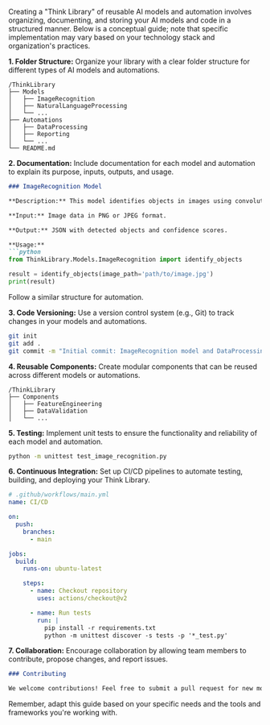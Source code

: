 Creating a "Think Library" of reusable AI models and automation involves organizing, documenting, 
 and storing your AI models and code in a structured manner. Below is a conceptual guide; 
 note that specific implementation may vary based on your technology stack and organization's practices.

**1. Folder Structure:**
   Organize your library with a clear folder structure for different types of AI models and automations.

   ```plaintext
   /ThinkLibrary
   ├── Models
   │   ├── ImageRecognition
   │   ├── NaturalLanguageProcessing
   │   └── ...
   ├── Automations
   │   ├── DataProcessing
   │   ├── Reporting
   │   └── ...
   └── README.md
   ```

**2. Documentation:**
   Include documentation for each model and automation to explain its purpose, inputs, outputs, and usage.

   ```markdown
   ### ImageRecognition Model

   **Description:** This model identifies objects in images using convolutional neural networks (CNN).

   **Input:** Image data in PNG or JPEG format.

   **Output:** JSON with detected objects and confidence scores.

   **Usage:**
   ```python
   from ThinkLibrary.Models.ImageRecognition import identify_objects

   result = identify_objects(image_path='path/to/image.jpg')
   print(result)
   ```

   Follow a similar structure for automation.

**3. Code Versioning:**
   Use a version control system (e.g., Git) to track changes in your models and automations.

   ```bash
   git init
   git add .
   git commit -m "Initial commit: ImageRecognition model and DataProcessing automation."
   ```

**4. Reusable Components:**
   Create modular components that can be reused across different models or automations.

   ```plaintext
   /ThinkLibrary
   ├── Components
   │   ├── FeatureEngineering
   │   ├── DataValidation
   │   └── ...
   ```

**5. Testing:**
   Implement unit tests to ensure the functionality and reliability of each model and automation.

   ```bash
   python -m unittest test_image_recognition.py
   ```

**6. Continuous Integration:**
   Set up CI/CD pipelines to automate testing, building, and deploying your Think Library.

   ```yaml
   # .github/workflows/main.yml
   name: CI/CD

   on:
     push:
       branches:
         - main

   jobs:
     build:
       runs-on: ubuntu-latest

       steps:
         - name: Checkout repository
           uses: actions/checkout@v2

         - name: Run tests
           run: |
             pip install -r requirements.txt
             python -m unittest discover -s tests -p '*_test.py'
   ```

**7. Collaboration:**
   Encourage collaboration by allowing team members to contribute, propose changes, and report issues.

   ```markdown
   ### Contributing

   We welcome contributions! Feel free to submit a pull request for new models, automations, or improvements.
   ```

Remember, adapt this guide based on your specific needs and the tools and frameworks you're working with.


